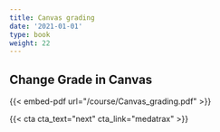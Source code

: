 ```yaml
---
title: Canvas grading
date: '2021-01-01'
type: book
weight: 22
---
```




## Change Grade in Canvas

{{< embed-pdf url="/course/Canvas_grading.pdf" >}}

{{< cta cta_text="next" cta_link="medatrax" >}}